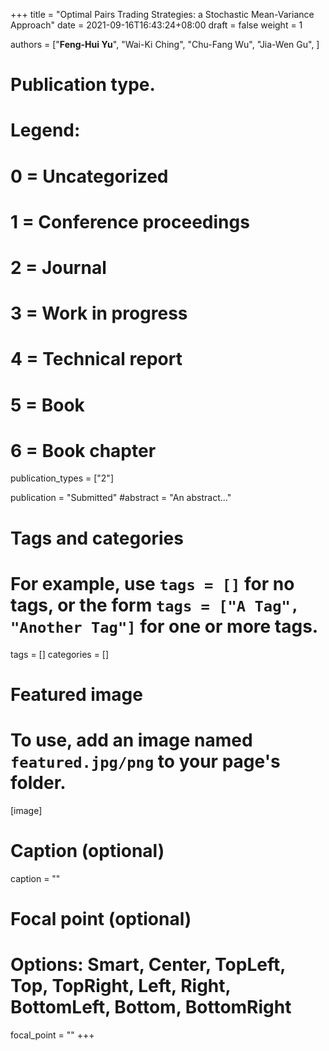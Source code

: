 +++
title = "Optimal Pairs Trading Strategies: a Stochastic Mean-Variance Approach"
date = 2021-09-16T16:43:24+08:00
draft = false
weight = 1

authors = ["**Feng-Hui Yu**", "Wai-Ki Ching", "Chu-Fang Wu", "Jia-Wen Gu", ]

# Publication type.
# Legend:
# 0 = Uncategorized
# 1 = Conference proceedings
# 2 = Journal
# 3 = Work in progress
# 4 = Technical report
# 5 = Book
# 6 = Book chapter
publication_types = ["2"]

publication = "Submitted"
#abstract = "An abstract..."

# Tags and categories
# For example, use `tags = []` for no tags, or the form `tags = ["A Tag", "Another Tag"]` for one or more tags.
tags = []
categories = []

# Featured image
# To use, add an image named `featured.jpg/png` to your page's folder. 
[image]
  # Caption (optional)
  caption = ""

  # Focal point (optional)
  # Options: Smart, Center, TopLeft, Top, TopRight, Left, Right, BottomLeft, Bottom, BottomRight
  focal_point = ""
+++
